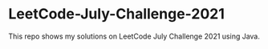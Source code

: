 # LeetCode-July-Challenge-2021
This repo shows my solutions on LeetCode July Challenge 2021 using Java.

